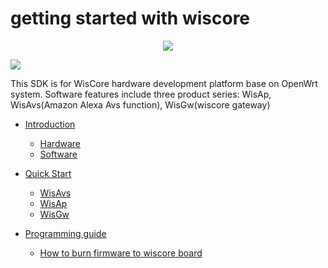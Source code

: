 # getting started with wiscore
<div align=center><img src="https://github.com/sevencheng798/wiscore/raw/master/img/inf_reg_wiscore.png"/></div>

![](https://github.com/sevencheng798/wiscore/raw/master/img/inf_reg_pic1.png)

This SDK is for WisCore hardware development platform base on OpenWrt system. Software features include three product series: WisAp, WisAvs(Amazon Alexa Avs function), WisGw(wiscore gateway)

* [Introduction](Introduction.md)
  * [Hardware](Introduction.md#hardware)
  * [Software](Introduction.md#software) 

* [Quick Start](QuickStart.md)
  * [WisAvs](QuickStart.md#wisAvs)
  * [WisAp](QuickStart.md#wisAp)
  * [WisGw](QuickStart.md#wisGw)


* [Programming guide](ProgrammingGuide.md)
  * [How to burn firmware to wiscore board]()
    
